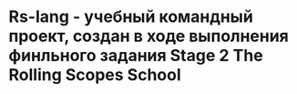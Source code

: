 # Rs-lang - учебный командный проект, создан в ходе выполнения финльного задания Stage 2 The Rolling Scopes School